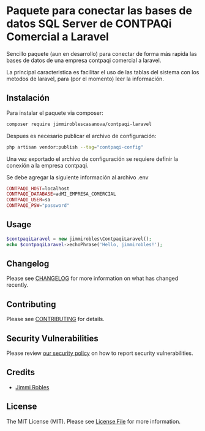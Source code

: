 # Paquete para conectar las bases de datos SQL Server de CONTPAQi Comercial a Laravel

Sencillo paquete (aun en desarrollo) para conectar de forma más rapida las bases de datos de una empresa contpaqi comercial a laravel.

La principal caracteristica es facilitar el uso de las tablas del sistema con los metodos de laravel, para (por el momento) leer la información.

## Instalación

Para instalar el paquete via composer:

```bash
composer require jimmiroblescasanova/contpaqi-laravel
```

Despues es necesario publicar el archivo de configuración:

```bash
php artisan vendor:publish --tag="contpaqi-config"
```
Una vez exportado el archivo de configuración se requiere definir la conexión a la empresa contpaqi. 

Se debe agregar la siguiente información al archivo .env
```php
CONTPAQI_HOST=localhost
CONTPAQI_DATABASE=adMI_EMPRESA_COMERCIAL
CONTPAQI_USER=sa
CONTPAQI_PSW="password"
```

## Usage

```php
$contpaqiLaravel = new jimmirobles\ContpaqiLaravel();
echo $contpaqiLaravel->echoPhrase('Hello, jimmirobles!');
```

## Changelog

Please see [CHANGELOG](CHANGELOG.md) for more information on what has changed recently.

## Contributing

Please see [CONTRIBUTING](CONTRIBUTING.md) for details.

## Security Vulnerabilities

Please review [our security policy](../../security/policy) on how to report security vulnerabilities.

## Credits

- [Jimmi Robles](https://github.com/jimmiroblescasanova)

## License

The MIT License (MIT). Please see [License File](LICENSE.md) for more information.

